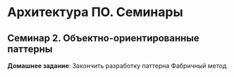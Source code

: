 # Архитектура ПО. Семинары

## Семинар 2. Объектно-ориентированные паттерны

__Домашнее задание__:
Закончить разработку паттерна Фабричный метод